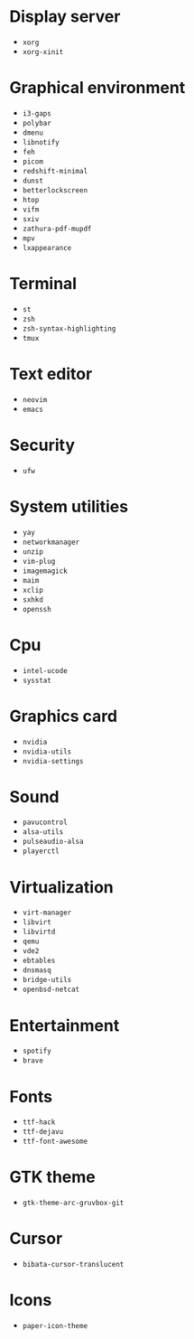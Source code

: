 # Display server

* `xorg`
* `xorg-xinit`

# Graphical environment

* `i3-gaps`
* `polybar`
* `dmenu`
* `libnotify`
* `feh`
* `picom`
* `redshift-minimal`
* `dunst`
* `betterlockscreen`
* `htop`
* `vifm`
* `sxiv`
* `zathura-pdf-mupdf`
* `mpv`
* `lxappearance`

# Terminal

* `st`
* `zsh`
* `zsh-syntax-highlighting`
* `tmux`

# Text editor

* `neovim`
* `emacs`

# Security

* `ufw`

# System utilities

* `yay`
* `networkmanager`
* `unzip`
* `vim-plug`
* `imagemagick`
* `maim`
* `xclip`
* `sxhkd`
* `openssh`

# Cpu

* `intel-ucode`
* `sysstat`

# Graphics card

* `nvidia`
* `nvidia-utils`
* `nvidia-settings`

# Sound

* `pavucontrol`
* `alsa-utils`
* `pulseaudio-alsa`
* `playerctl`

# Virtualization

* `virt-manager`
* `libvirt`
* `libvirtd`
* `qemu`
* `vde2`
* `ebtables`
* `dnsmasq`
* `bridge-utils`
* `openbsd-netcat`

# Entertainment

* `spotify`
* `brave`

# Fonts

* `ttf-hack`
* `ttf-dejavu`
* `ttf-font-awesome`

# GTK theme
* `gtk-theme-arc-gruvbox-git`

# Cursor
* `bibata-cursor-translucent`

# Icons
* `paper-icon-theme`
